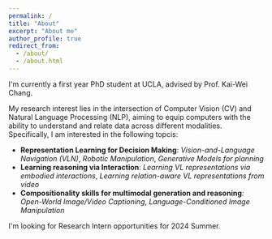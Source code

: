 ```yaml
---
permalink: /
title: "About"
excerpt: "About me"
author_profile: true
redirect_from: 
  - /about/
  - /about.html
---
```


I'm currently a first year PhD student at UCLA, advised by Prof. Kai-Wei Chang. 

My research interest lies in the intersection of Computer Vision (CV) and Natural Language Processing (NLP), aiming to equip computers with the ability to understand and relate data across different modalities. Specifically, I am interested in the following topcis:

- **Representation Learning for Decision Making**: *Vision-and-Language Navigation (VLN)*, *Robotic Manipulation*, *Generative Models for planning*
- **Learning reasoning via Interaction**: *Learning VL representations via embodied interactions*, *Learning relation-aware VL representations from video*
- **Compositionality skills for multimodal generation and reasoning**: *Open-World Image/Video Captioning*, *Language-Conditioned Image Manipulation*

I'm looking for Research Intern opportunities for 2024 Summer.
